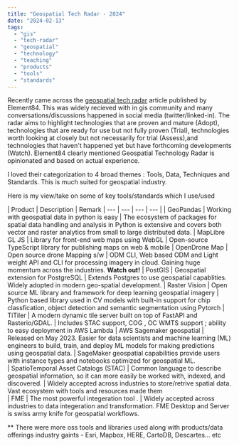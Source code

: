 ```yaml
---
title: "Geospatial Tech Radar - 2024"
date: "2024-02-13" 
tags:
  - "gis"
  - "tech-radar"
  - "geospatial"
  - "technology"
  - "teaching"
  - "products"
  - "tools"
  - "standards"
---
```


Recently came across the [geospatial tech radar](https://www.element84.com/geospatial/announcing-our-2023-geospatial-tech-radar) article published by Element84.
This was widely recieved with in gis community and many conversations/discussions happened in social media (twitter/linked-in). The radar aims to highlight technologies that are proven and mature (Adopt), technologies that are ready for use but not fully proven (Trial), technologies worth looking at closely but not necessarily for trial (Assess),and technologies that haven't happened yet but have forthcoming developments (Watch). Element84 clearly mentioned Geospatial Technology Radar is opinionated and based on actual experience. 

I loved their categorization to 4 broad themes : Tools, Data, Techniques and Standards.  This is much suited for geospatial industry. 

Here is my view/take on some  of key tools/standards which I use/used 


| Product |  Description | Remark
| --- | --- | --- | --- |
| GeoPandas |  Working with geospatial data in python is easy | The ecosystem of packages for spatial data handling and analysis in Python is extensive and covers both vector and raster analytics from small to large distributed data. 
| MapLibre GL JS | Library for front-end web maps using WebGL | Open-source TypeScript library for publishing maps on web & mobile
| OpenDrone Map | Open source drone Mapping s/w | ODM CLI, Web based ODM and Light weight API and CLI for processing imagery in cloud. Gaining huge momentum across the industries. **Watch out!**
| PostGIS | Geospatial extension for PostgreSQL | Extends Postgres to use geospatial capablities. Widely adopted in modern geo-spatial development. 
| Raster Vision | Open source ML library and framework for deep learning geospatial imagery | Python based library  used in CV models  with built-in support for chip classfication, object detection and semantic segmentation using Pytorch
| TiTiler | A modern dynamic tile server built on top of FastAPI and Rasterio/GDAL. | Includes STAC support, COG , OC WMTS support ; ability to easy deployment in AWS Lambda 
| AWS Sagemaker geospatial | Released on May 2023. Easier for data scientists and machine learning (ML) engineers to build, train, and deploy ML models for making predictions using geospatial data.  | SageMaker geospatial capabilities provide users with instance types and notebooks optimized for geospatial ML.  
| SpatioTemporal Asset Catalogs (STAC) | Common language to describe geospatial information, so it can more easily be worked with, indexed, and discovered.  | Widely accepted across industries to store/retrive spatial data. Vast ecosystem with tools and resources made them  
| FME | The most powerful integeration tool .  | Widely accepted across industries to data integeration and transformation. FME Desktop and Server is swiss army knife for geospatial workflows. 

** There were more oss tools and libraries used along with products/data offerings industry gaints - Esri, Mapbox, HERE, CartoDB, Descartes... etc 